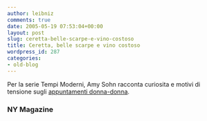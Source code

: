 ```yaml
---
author: leibniz
comments: true
date: 2005-05-19 07:53:04+00:00
layout: post
slug: ceretta-belle-scarpe-e-vino-costoso
title: Ceretta, belle scarpe e vino costoso
wordpress_id: 287
categories:
- old-blog
---
```


Per la serie Tempi Moderni, Amy Sohn racconta curiosita e motivi di tensione sugli [appuntamenti donna-donna](http://www.newyorkmetro.com/nymetro/nightlife/sex/columns/mating/11996/index.html).   



### NY Magazine
